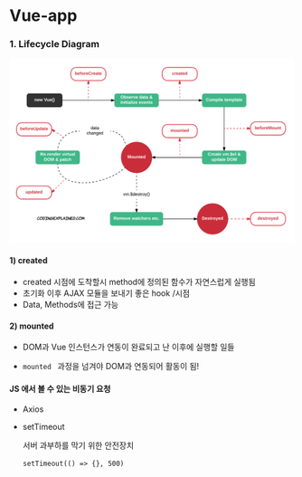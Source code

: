 # Vue-app

### 1. Lifecycle Diagram

![img](Vue-instance-lifecycle-Page-1.png)

#### 1) created

- created 시점에 도착할시 method에 정의된 함수가 자연스럽게 실행됨
- 초기화 이후 AJAX 모듈을 보내기 좋은 hook /시점
- Data, Methods에 접근 가능



#### 2) mounted

- DOM과 Vue 인스턴스가 연동이 완료되고 난 이후에 실행할 일들

- `mounted ` 과정을 넘겨야 DOM과 연동되어 활동이 됨!



#### JS 에서 볼 수 있는 비동기 요청

- Axios

- setTimeout

  서버 과부하를 막기 위한 안전장치

  ```html
  setTimeout(() => {}, 500)
  ```

  

